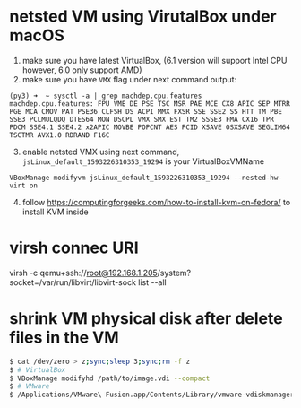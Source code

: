 
# netsted VM using VirutalBox under macOS
1. make sure you have latest VirtualBox, (6.1 version will support Intel CPU however, 6.0 only support AMD)
2. make sure you have `VMX` flag under next command output:
```
(py3) ➜  ~ sysctl -a | grep machdep.cpu.features
machdep.cpu.features: FPU VME DE PSE TSC MSR PAE MCE CX8 APIC SEP MTRR PGE MCA CMOV PAT PSE36 CLFSH DS ACPI MMX FXSR SSE SSE2 SS HTT TM PBE SSE3 PCLMULQDQ DTES64 MON DSCPL VMX SMX EST TM2 SSSE3 FMA CX16 TPR PDCM SSE4.1 SSE4.2 x2APIC MOVBE POPCNT AES PCID XSAVE OSXSAVE SEGLIM64 TSCTMR AVX1.0 RDRAND F16C
```
3. enable netsted VMX using next command, `jsLinux_default_1593226310353_19294` is your VirtualBoxVMName
```
VBoxManage modifyvm jsLinux_default_1593226310353_19294 --nested-hw-virt on
```
4. follow https://computingforgeeks.com/how-to-install-kvm-on-fedora/ to install KVM inside

# virsh connec URI
virsh -c qemu+ssh://root@192.168.1.205/system?socket=/var/run/libvirt/libvirt-sock list --all

# shrink VM physical disk after delete files in the VM
```bash
$ cat /dev/zero > z;sync;sleep 3;sync;rm -f z
$ # VirtualBox
$ VBoxManage modifyhd /path/to/image.vdi --compact
$ # VMware
$ /Applications/VMware\ Fusion.app/Contents/Library/vmware-vdiskmanager -k xxx.vmdk 
```
